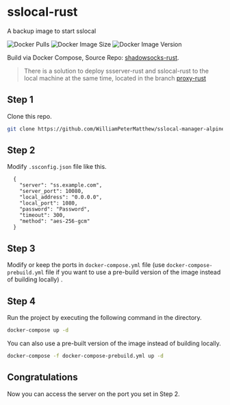 # sslocal-rust
A backup image to start sslocal

![Docker Pulls](https://img.shields.io/docker/pulls/petermatthew/sslocal-rust)
![Docker Image Size](https://img.shields.io/docker/image-size/petermatthew/sslocal-rust)
![Docker Image Version](https://img.shields.io/docker/v/petermatthew/sslocal-rust)

Build via Docker Compose, Source Repo: [shadowsocks-rust](https://github.com/shadowsocks/shadowsocks-rust/).

> There is a solution to deploy ssserver-rust and sslocal-rust to the local machine at the same time, located in the branch [proxy-rust](https://github.com/WilliamPeterMatthew/sslocal-manager-alpine/tree/proxy-rust)

## Step 1
Clone this repo.
```bash
git clone https://github.com/WilliamPeterMatthew/sslocal-manager-alpine.git -b sslocal-rust
```
## Step 2
Modify `.ssconfig.json` file like this.
```
  {
    "server": "ss.example.com",
    "server_port": 10080,
    "local_address": "0.0.0.0",
    "local_port": 1080,
    "password": "Password",
    "timeout": 300,
    "method": "aes-256-gcm"
  }

```

## Step 3
Modify or keep the ports in `docker-compose.yml` file (use `docker-compose-prebuild.yml` file if you want to use a pre-build version of the image instead of building locally) .

## Step 4
Run the project by executing the following command in the directory.
```bash
docker-compose up -d
```

You can also use a pre-built version of the image instead of building locally.
```bash
docker-compose -f docker-compose-prebuild.yml up -d
```

## Congratulations
Now you can access the server on the port you set in Step 2.
